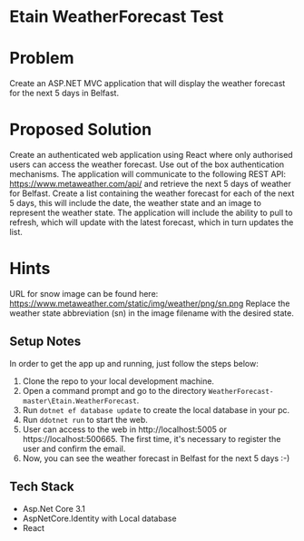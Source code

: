 # Etain WeatherForecast Test

# Problem
Create an ASP.NET MVC application that will display the weather forecast for the next 5 days in Belfast.

# Proposed Solution
Create an authenticated web application using React where only authorised users can access the weather forecast. Use out of the box authentication mechanisms.
The application will communicate to the following REST API: https://www.metaweather.com/api/
and retrieve the next 5 days of weather for Belfast.
Create a list containing the weather forecast for each of the next 5 days, this will include the date,
the weather state and an image to represent the weather state.
The application will include the ability to pull to refresh, which will update with the latest forecast,
which in turn updates the list.
# Hints
URL for snow image can be found here:
https://www.metaweather.com/static/img/weather/png/sn.png
Replace the weather state abbreviation (sn) in the image filename with the desired state.

## Setup Notes

In order to get the app up and running, just follow the steps below:

1. Clone the repo to your local development machine.
2. Open a command prompt and go to the directory `WeatherForecast-master\Etain.WeatherForecast`.
3. Run `dotnet ef database update` to create the local database in your pc.
4. Run `ddotnet run` to start the web.
5. User can access to the web in http://localhost:5005 or https://localhost:500665. The first time, it's necessary to register the user and confirm the email. 
6. Now, you can see the weather forecast in Belfast for the next 5 days :-) 

## Tech Stack
- Asp.Net Core 3.1
- AspNetCore.Identity with Local database
- React


